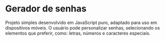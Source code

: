 # Gerador de senhas 

Projeto simples desenvolvido em JavaScript puro, adaptado para uso em dispositivos móveis.
O usuário pode personalizar senhas, selecionando os elementos que preferir, como: letras, números e caracteres especiais. 



